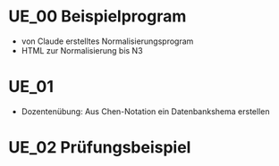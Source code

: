 # UE_00 Beispielprogram
- von Claude erstelltes Normalisierungsprogram
- HTML zur Normalisierung bis N3

# UE_01
- Dozentenübung: Aus Chen-Notation ein Datenbankshema erstellen

# UE_02 Prüfungsbeispiel